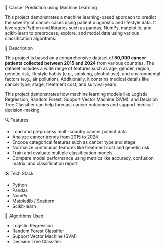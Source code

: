 🧬 Cancer Prediction using Machine Learning

This project demonstrates a machine learning-based approach to predict the severity of cancer cases using patient diagnostic and lifestyle data. It leverages Python and libraries such as pandas, NumPy, matplotlib, and scikit-learn to preprocess, explore, and model data using various classification algorithms.

📌 Description

This project is based on a comprehensive dataset of **50,000 cancer patients collected between 2015 and 2024** from various countries. The dataset includes a wide range of features such as age, gender, region, genetic risk, lifestyle habits (e.g., smoking, alcohol use), and environmental factors (e.g., air pollution). Additionally, it contains medical details like cancer type, stage, treatment cost, and survival years.  

This project demonstrates how machine learning models like Logistic Regression, Random Forest, Support Vector Machine (SVM), and Decision Tree Classifier can help forecast cancer outcomes and support medical decision-making.

 🔍 Features

- Load and preprocess multi-country cancer patient data  
- Analyze cancer trends from 2015 to 2024  
- Encode categorical features such as cancer type and stage  
- Normalize continuous features like treatment cost and genetic risk  
- Train and evaluate multiple classification models  
- Compare model performance using metrics like accuracy, confusion matrix, and classification report  

🛠️ Tech Stack

- Python  
- Pandas  
- NumPy  
- Matplotlib / Seaborn  
- Scikit-learn  

🧠 Algorithms Used

- Logistic Regression  
- Random Forest Classifier  
- Support Vector Machine (SVM)  
- Decision Tree Classifier  
